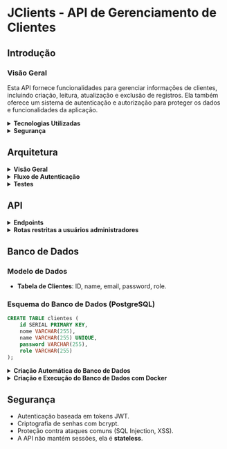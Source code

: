 # JClients - API de Gerenciamento de Clientes

## Introdução

### Visão Geral
Esta API fornece funcionalidades para gerenciar informações de clientes, incluindo criação, leitura, atualização e exclusão de registros. Ela também oferece um sistema de autenticação e autorização para proteger os dados e funcionalidades da aplicação.

<details>
  <summary><strong>Tecnologias Utilizadas</strong></summary><br />
  
- **Linguagem de Programação**: Java 17
- **Framework**: Spring Boot 3.4.3
- **Banco de Dados**: PostgreSQL e H2 (para testes)
- **Segurança**: Spring Security e JWT (JSON Web Tokens)
- **Testes**: JUnit, Mockito, Jacoco (para cobertura de testes)
- **Outras Dependências**: Spring Data JPA, Lombok, Spring Boot Actuator, Spring Boot Validation
</details>

<details>
  <summary><strong>Segurança</strong></summary><br />
  
- A API utiliza um sistema de segurança para proteger os endpoints.
- A autenticação é baseada em tokens JWT.
- As senhas são armazenadas de forma segura, utilizando criptografia bcrypt.
- As permissões são baseadas em roles (USER e ADMIN).
  </details>

## Arquitetura

<details>
  <summary><strong>Visão Geral</strong></summary><br />
  
A aplicação segue uma arquitetura em camadas:
- **Controller**: Recebe as requisições HTTP e retorna as respostas.
- **Service**: Contém a lógica de negócios.
- **Repository**: Gerencia a comunicação com o banco de dados.
- **Security**: Responsável pela autenticação e autorização.
</details>

<details>
  <summary><strong>Fluxo de Autenticação</strong></summary><br />

1. O cliente envia suas credenciais para o endpoint de autenticação.
2. A API verifica as credenciais e gera um token JWT de acesso.
3. O token é retornado ao cliente.
4. O cliente inclui o token no cabeçalho das requisições subsequentes.
5. A API valida o token e autoriza o acesso aos endpoints protegidos.
</details>

<details>
<summary><strong>Testes</strong></summary><br>

A aplicação conta com uma suíte de testes automatizados utilizando JUnit e a biblioteca de testes do Spring. Para garantir a qualidade e estabilidade do código, todos os módulos da aplicação possuem cobertura de testes.

### Como rodar os testes

Os testes podem ser executados utilizando o Maven, com o comando:

```bash
  mvn test
```

### Banco de dados de testes

Durante os testes, o H2Database é utilizado para simular um banco de dados em memória. Esse banco permite a execução de testes sem a necessidade de interagir com o banco de dados real (PostgreSQL), garantindo um ambiente isolado e controlado para os testes.

### Cobertura de Testes

A cobertura de testes é monitorada com o plugin Jacoco, que gera um relatório indicando a cobertura do código. A configuração mínima de cobertura é de 90% para as linhas de código, conforme especificado na configuração do `jacoco-maven-plugin` no `pom.xml`. Caso essa cobertura não seja atingida, o processo de build será interrompido.

O relatório de cobertura pode ser visualizado após a execução dos testes, permitindo verificar quais partes do código foram efetivamente testadas.
</details>

## API

<details>
  <summary><strong>Endpoints</strong></summary><br />

#### Retorna os dados do usuário de acordo com o token
```bash
GET /clients/me

header: {
  "authorization": "Bearer token"
}
```
| Parâmetro   | Tipo       | Descrição                                   |
| :---------- | :--------- | :------------------------------------------ |
| `authorization` | `string` | **Obrigatório**. O token JWT gerado pelo login |

##### Respostas:
- **200 OK**: Retorna os dados do usuário.
- **401 Unauthorized**: Token inválido ou ausente.

#### Retorna um token referente ao usuário do login
```bash
POST /authentication

body: {
  "email": "user@user.com",
  "password": "secret_user"
}
```
| Parâmetro   | Tipo       | Descrição                                   |
| :---------- | :--------- | :------------------------------------------ |
| `email`      | `string` | **Obrigatório**. O email do seu usuário |
| `password`   | `string` | **Obrigatório**. A senha do seu usuário |

##### Respostas:
- **200 OK**: Retorna o token JWT.
- **400 Bad Request**: Campos inválidos.
- **401 Unauthorized**: Credenciais incorretas.

#### Realiza o cadastro de um novo usuário e retorna um token referente ao login
```bash
POST /clients

body: {
  "email": "venenozo@gmail.com",
  "password": "mod100%feliz",
  "name": "Kageyama Mob",
  "role": "user"
}
```
| Parâmetro   | Tipo       | Descrição                                   |
| :---------- | :--------- | :------------------------------------------ |
| `email`     | `string`   | **Obrigatório**. O email do seu usuário |
| `password`  | `string`   | **Obrigatório**. A senha do seu usuário |
| `name`      | `string`   | **Obrigatório**. O nome do seu usuário |
| `role`      | `string`   | **Opcional**. A role do usuário (padrão: user) |

##### Respostas:
- **201 Created**: Usuário cadastrado e token retornado.
- **400 Bad Request**: Campos inválidos ou email já cadastrado.
</details>

<details>
  <summary><strong>Rotas restritas a usuários administradores</strong></summary><br />

Nessas rotas é obrigatório a realização do login por parte de um administrador.

#### Retorna todos os usuários
```bash
GET /clients

header: {
  "authorization": "Bearer token"
}
```
| Parâmetro   | Tipo       | Descrição                                                                     |
| :---------- | :--------- |:------------------------------------------------------------------------------|
| `authorization` | `string` | **Obrigatório**. O token JWT de um administrador ou gerente gerado pelo login |

##### Respostas:
- **200 OK**: Retorna a lista de usuários.
- **403 Forbidden**: Acesso negado para usuários não administradores.

#### Remove um usuário de acordo com o seu ID
```bash
DELETE /clients/${id}

header: {
  "authorization": "Bearer token"
}
```
| Parâmetro   | Tipo       | Descrição                                                          |
| :---------- | :--------- |:-------------------------------------------------------------------|
| `id`        | `string`   | **Obrigatório**. ID do usuário que deseja apagar                   |
| `authorization` | `string` | **Obrigatório**. O token JWT de um administrador gerado pelo login |


##### Respostas:
- **204 No Content**: Usuário removido com sucesso.
- **404 Not Found**: Usuário não encontrado.
- **403 Forbidden**: Acesso negado.

#### Atualiza a role de um usuário de acordo com seu ID
```bash
PUT /clients/${id}

body: {
  "role": "admin"
}

header: {
  "authorization": "Bearer token"
}
```
| Parâmetro   | Tipo       | Descrição                                   |
| :---------- | :--------- | :------------------------------------------ |
| `id`        | `string`   | **Obrigatório**. ID do usuário que deseja atualizar |
| `role`      | `string`   | **Obrigatório**. A nova role do usuário |
| `authorization` | `string` | **Obrigatório**. O token JWT de um administrador gerado pelo login |

##### Respostas:
- **200 OK**: Role atualizada com sucesso.
- **400 Bad Request**: Role inválida.
- **403 Forbidden**: Acesso negado.
- **404 Not Found**: Usuário não encontrado.
</details>

## Banco de Dados

### Modelo de Dados
- **Tabela de Clientes**: ID, name, email, password, role.

### Esquema do Banco de Dados (PostgreSQL)
```sql
CREATE TABLE clientes (
    id SERIAL PRIMARY KEY,
    nome VARCHAR(255),
    name VARCHAR(255) UNIQUE,
    password VARCHAR(255),
    role VARCHAR(255)
);
```

<details>
  <summary><strong>Criação Automática do Banco de Dados</strong></summary><br />

## Como o Banco de Dados é Criado

A aplicação Spring Boot utiliza o PostgreSQL como banco de dados e configura a criação do banco automaticamente, se necessário. Se o banco de dados não existir, o Spring Boot irá criá-lo automaticamente com base nas configurações definidas no arquivo `application.properties`. A configuração do Hibernate está preparada para gerenciar a criação e atualização do banco de dados conforme as entidades JPA.

A configuração de banco de dados no `application.properties` é a seguinte:

```properties
spring.datasource.url=jdbc:postgresql://localhost:5432/clientsdb
spring.datasource.driverClassName=org.postgresql.Driver
spring.datasource.username=admin
spring.datasource.password=senhasupersecreta
spring.jpa.database-platform=org.hibernate.dialect.PostgreSQLDialect
```

A propriedade `spring.jpa.hibernate.ddl-auto` pode ser configurada de diferentes formas para controlar como o banco de dados será criado ou atualizado. Durante o desenvolvimento, é possível usar a opção `update`, que cria ou altera o banco de dados automaticamente. Em ambientes de produção, recomenda-se desativar a criação automática e configurar o banco de dados manualmente.

#### Exemplo de Configuração application.properties

```properties
spring.jpa.hibernate.ddl-auto=update
```

Isso permite que a aplicação crie ou altere a estrutura do banco de dados automaticamente com base nas suas entidades JPA.

Se necessário, você pode também configurar o banco de dados manualmente com o seguinte comando SQL:

```sql
CREATE DATABASE clientsdb;
```
Após a criação do banco de dados, a aplicação pode ser executada normalmente.
</details>

<details>
  <summary><strong>Criação e Execução do Banco de Dados com Docker</strong></summary><br>

  ## Configuração do Banco de Dados Localmente com Docker

  Para rodar o banco de dados PostgreSQL localmente, você pode utilizar o Docker. O arquivo docker-compose.yml a seguir configura o PostgreSQL, criando o banco de dados automaticamente ao iniciar o container.

### Exemplo de Configuração `docker-compose.yml`

```yaml
  version: '3.8'
  
  services:
    postgres:
      image: postgres:latest
      container_name: clientsdb
      restart: always
      environment:
        POSTGRES_DB: clientsdb
        POSTGRES_USER: admin
        POSTGRES_PASSWORD: senhasecreta
      ports:
        - "5432:5432"
  ```

### Explicação das Configurações

- **POSTGRES_DB**: Nome do banco de dados que será criado (neste caso, `clientsdb`).
- **POSTGRES_USER**: Nome de usuário para acessar o banco de dados (neste caso, `admin`).
- **POSTGRES_PASSWORD**: Senha para o usuário (neste caso, `senhasecreta`).
- **ports**: Mapeia a porta 5432 do container para a porta 5432 da sua máquina local, permitindo que a aplicação se conecte ao banco.

### Como Executar

Para rodar o PostgreSQL com Docker, basta executar o comando:

```bash
  docker-compose up
```

Isso irá iniciar o container do PostgreSQL e criar o banco de dados clientsdb automaticamente.

### Integração com a Aplicação

Após rodar o banco localmente, a aplicação Spring Boot irá se conectar ao PostgreSQL conforme configurado no `application.properties` ou `docker-compose.yml`, utilizando a URL `jdbc:postgresql://localhost:5432/clientsdb`.

Este método facilita o processo de desenvolvimento e teste da aplicação sem precisar de uma instalação manual do banco de dados.

</details>

## Segurança
- Autenticação baseada em tokens JWT.
- Criptografia de senhas com bcrypt.
- Proteção contra ataques comuns (SQL Injection, XSS).
- A API não mantém sessões, ela é **stateless**.
